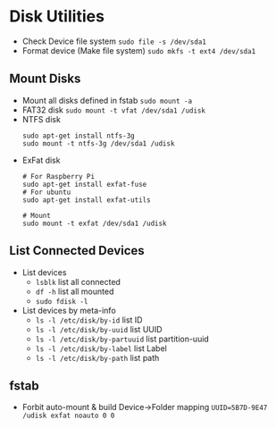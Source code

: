 # Disk Utilities
- Check Device file system
    `sudo file -s /dev/sda1`
- Format device (Make file system)
    `sudo mkfs -t ext4 /dev/sda1`

## Mount Disks
- Mount all disks defined in fstab
    `sudo mount -a`
- FAT32 disk
    `sudo mount -t vfat /dev/sda1 /udisk`
- NTFS disk
    ```
    sudo apt-get install ntfs-3g
    sudo mount -t ntfs-3g /dev/sda1 /udisk
    ```
- ExFat disk
    ```
    # For Raspberry Pi
    sudo apt-get install exfat-fuse
    # For ubuntu
    sudo apt-get install exfat-utils

    # Mount
    sudo mount -t exfat /dev/sda1 /udisk
    ```

## List Connected Devices
- List devices
    - `lsblk` list all connected
    - `df -h` list all mounted
    - `sudo fdisk -l`
- List devices by meta-info
    - `ls -l /etc/disk/by-id` list ID
    - `ls -l /etc/disk/by-uuid` list UUID
    - `ls -l /etc/disk/by-partuuid` list partition-uuid
    - `ls -l /etc/disk/by-label` list Label
    - `ls -l /etc/disk/by-path` list path

## fstab
- Forbit auto-mount & build Device->Folder mapping
    `UUID=5B7D-9E47 /udisk exfat noauto 0 0`